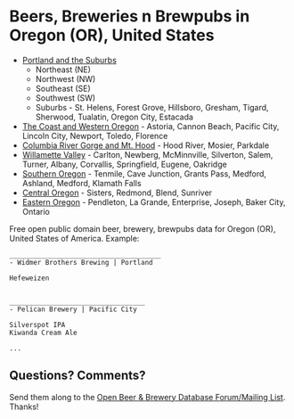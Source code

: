 # Beers, Breweries n Brewpubs in Oregon (OR), United States

- [Portland and the Suburbs](1--portland-n-the-burbs)
    - Northeast (NE)
    - Northwest (NW)
    - Southeast (SE)
    - Southwest (SW)
    - Suburbs - St. Helens, Forest Grove, Hillsboro, Gresham, Tigard, Sherwood, Tualatin, Oregon City, Estacada
- [The Coast and Western Oregon](2--the-coast-n-western-oregon) - Astoria, Cannon Beach, Pacific City, Lincoln City, Newport, Toledo, Florence 
- [Columbia River Gorge and Mt. Hood](3--columbia-river-gorge-n-mt-hood) - Hood River, Mosier, Parkdale
- [Willamette Valley](4--willamette-valley) - Carlton, Newberg, McMinnville, Silverton, Salem, Turner, Albany, Corvallis, Springfield, Eugene, Oakridge
- [Southern Oregon](5--southern-oregon) - Tenmile, Cave Junction, Grants Pass, Medford, Ashland, Medford, Klamath Falls
- [Central Oregon](6--central-oregon) - Sisters, Redmond, Blend, Sunriver 
- [Eastern Oregon](--eastern-oregon) - Pendleton, La Grande, Enterprise, Joseph, Baker City, Ontario


Free open public domain beer, brewery, brewpubs data for Oregon (OR), United States of America. Example:


~~~
______________________________________
- Widmer Brothers Brewing | Portland

Hefeweizen


__________________________________
- Pelican Brewery | Pacific City

Silverspot IPA
Kiwanda Cream Ale

...
~~~



## Questions? Comments?

Send them along to the
[Open Beer & Brewery Database Forum/Mailing List](http://groups.google.com/group/beerdb).
Thanks!
